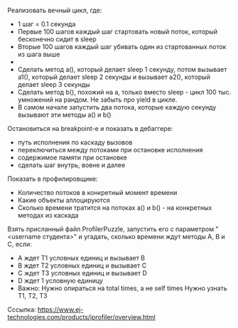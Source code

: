 Реализовать вечный цикл, где:
- 1 шаг = 0.1 секунда
- Первые 100 шагов каждый шаг стартовать новый поток, который бесконечно сидит в sleep
- Вторые 100 шагов каждый шаг убивать один из стартованных поток из шага выше
- 
- Сделать метод a(), который делает sleep 1 секунду, потом вызывает a1(), который делает sleep 2 секунды и вызывает a2(), который делает sleep 3 секунды
- Сделать метод b(), похожий на a, только вместо sleep - цикл 100 тыс. умножений на рандом. Не забыть про yield в цикле.
- В самом начале запустить два потока, которые каждую секунду вызывают эти методы a() и b()

Остановиться на breakpoint-е и показать в дебаггере:
- путь исполнения по каскаду вызовов
- переключиться между потоками при остановке исполнения
- содержимое памяти при остановке
- сделать шаг внутрь, вовне и далее

Показать в профилировщике:
- Количество потоков в конкретный момент времени
- Какие объекты аллоцируются
- Сколько времени тратится на потоках a() и b() - на конкретных методах из каскада

Взять присланный файл ProfilerPuzzle, запустить его с параметром "<username студента>" и угадать, сколько времени ждут методы A, B и C, если:
- A ждет T1 условных единиц и вызывает B
- B ждет T2 условных единиц и вызывает C
- С ждет T3 условных единиц и вызывает D
- D ждет 1 условную единицу
- Важно: Нужно опираться на total times, а не self times
  Нужно узнать T1, T2, T3

Сссылка: https://www.ej-technologies.com/products/jprofiler/overview.html
